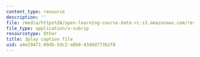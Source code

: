 ```yaml
---
content_type: resource
description: ''
file: /media/https%3A/open-learning-course-data-rc.s3.amazonaws.com/res-9-003-brains-minds-and-machines-summer-course-summer-2015/a4e2947189db5dc2a0b843ddd773b2f8_-05tcR4izaw.vtt
file_type: application/x-subrip
resourcetype: Other
title: 3play caption file
uid: a4e29471-89db-5dc2-a0b8-43ddd773b2f8
---
```

